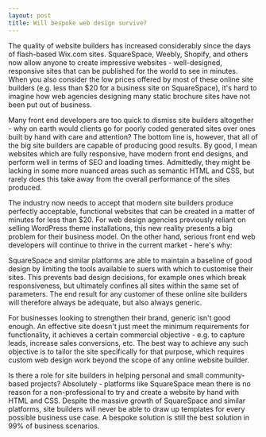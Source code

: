 ```yaml
---
layout: post
title: Will bespoke web design survive?
---
```

The quality of website builders has increased considerably since the days of flash-based Wix.com sites. SquareSpace, Weebly, Shopify, and others now allow anyone to create impressive websites - well-designed, responsive sites that can be published for the world to see in minutes. When you also consider the low prices offered by most of these online site builders (e.g. less than $20 for a business site on SquareSpace), it's hard to imagine how web agencies designing many static brochure sites have not been put out of business.

Many front end developers are too quick to dismiss site builders altogether - why on earth would clients go for poorly coded generated sites over ones built by hand with care and attention? The bottom line is, however, that all of the big site builders are capable of producing good results. By good, I mean websites which are fully responsive, have modern front end designs, and perform well in terms of SEO and loading times. Admittedly, they might be lacking in some more nuanced areas such as semantic HTML and CSS, but rarely does this take away from the overall performance of the sites produced.

The industry now needs to accept that modern site builders produce perfectly acceptable, functional websites that can be created in a matter of minutes for less than $20. For web design agencies previously reliant on selling WordPress theme installations, this new reality presents a big problem for their business model. On the other hand, serious front end web developers will continue to thrive in the current market - here's why:

SquareSpace and similar platforms are able to maintain a baseline of good design by limiting the tools available to suers with which to customise their sites. This prevents bad design decisions, for example ones which break responsiveness, but ultimately confines all sites within the same set of parameters. The end result for any customer of these online site builders will therefore always be adequate, but also always generic.

For businesses looking to strengthen their brand, generic isn't good enough. An effective site doesn't just meet the minimum requirements for functionality, it achieves a certain commercial objective - e.g. to capture leads, increase sales conversions, etc. The best way to achieve any such objective is to tailor the site specifically for that purpose, which requires custom web design work beyond the scope of any online website builder.

Is there a role for site builders in helping personal and small community-based projects? Absolutely - platforms like SquareSpace mean there is no reason for a non-professional to try and create a website by hand with HTML and CSS. Despite the massive growth of SquareSpace and similar platforms, site builders will never be able to draw up templates for every possible business use case. A bespoke solution is still the best solution in 99% of business scenarios.
